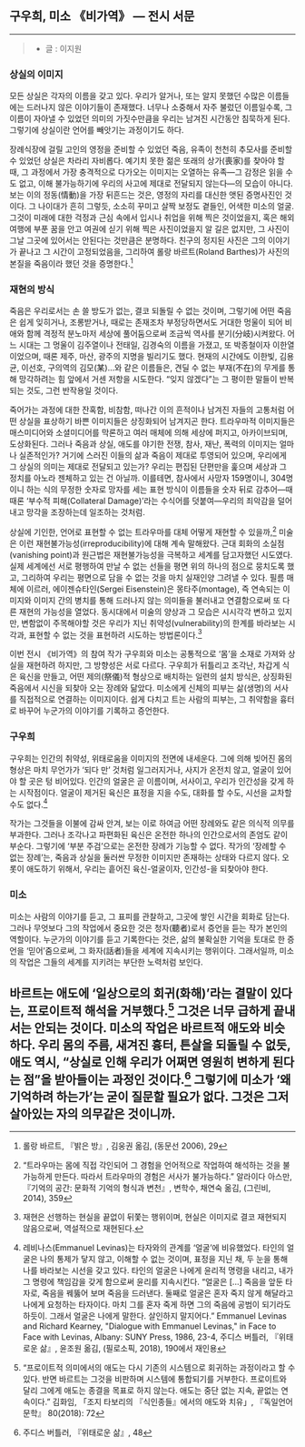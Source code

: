 ## 구우희, 미소 《비가역》 — 전시 서문
---
> - 글 : 이지원 

### 상실의 이미지

모든 상실은 각자의 이름을 갖고 있다. 우리가 알거나, 또는 알지 못했던 수많은 이름들에는 드러나지 않은 이야기들이 존재했다. 너무나 소중해서 자주 불렀던 이름일수록, 그 이름이 자아낼 수 있었던 의미의 가짓수만큼을 우리는 남겨진 시간동안 침묵하게 된다. 그렇기에 상실이란 언어를 빼앗기는 과정이기도 하다.

장례식장에 걸릴 고인의 영정을 준비할 수 있었던 죽음, 유족이 천천히 추모사를 준비할 수 있었던 상실은 차라리 자비롭다. 예기치 못한 젊은 또래의 상가(喪家)를 찾아야 할 때, 그 과정에서 가장 충격적으로 다가오는 이미지는 오열하는 유족—그 감정은 읽을 수도 없고, 이해 불가능하기에 우리의 사고에 제대로 전달되지 않는다—의 모습이 아니다. 보는 이의 정동(情動)을 가장 뒤흔드는 것은, 영정의 자리를 대신한 앳된 증명사진인 것이다. 그 나이대가 흔히 그렇듯, 소소히 꾸미고 살짝 보정도 곁들인, 어색한 미소의 얼굴. 그것이 미래에 대한 걱정과 근심 속에서 입시나 취업을 위해 찍은 것이었을지, 혹은 해외여행에 부푼 꿈을 안고 여권에 싣기 위해 찍은 사진이었을지 알 길은 없지만, 그 사진이 그날 그곳에 있어서는 안된다는 것만큼은 분명하다. 친구의 정지된 사진은 그의 이야기가 끝나고 그 시간이 고정되었음을, 그리하여 롤랑 바르트(Roland Barthes)가 사진의 본질을 죽음이라 했던 것을 증명한다.[^1]


### 재현의 방식

죽음은 우리로서는 손 쓸 방도가 없는, 결코 되돌릴 수 없는 것이며, 그렇기에 어떤 죽음은 쉽게 잊히거나, 조롱받거나, 때로는 존재조차 부정당하면서도 거대한 멍울이 되어 비애와 함께 격정적 분노마저 세상에 풀어둠으로써 조금씩 역사를 분기(分岐)시켜왔다. 어느 시대는 그 멍울이 김주열이나 전태일, 김경숙의 이름을 가졌고, 또 박종철이자 이한열이었으며, 때론 제주, 마산, 광주의 지명을 빌리기도 했다. 현재의 시간에도 이한빛, 김용균, 이선호, 구의역의 김모(某)…와 같은 이름들은, 견딜 수 없는 부재(不在)의 무게를 통해 망각하려는 힘 앞에서 거센 저항을 시도한다. “잊지 않겠다”는 그 평이한 말들이 반복되는 것도, 그런 반작용일 것이다. 

죽어가는 과정에 대한 잔혹함, 비참함, 떠나간 이의 흔적이나 남겨진 자들의 고통처럼 어떤 상실을 표상하기 바쁜 이미지들은 상징화되어 남겨지곤 한다. 트라우마적 이미지들은 매스미디어와 소셜미디어를 막론하고 여러 매체에 의해 세상에 퍼지고, 아카이브되며, 도상화된다. 그러나 죽음과 상실, 애도를 야기한 전쟁, 참사, 재난, 폭력의 이미지는 얼마나 실존적인가? 거기에 스러진 이들의 삶과 죽음이 제대로 투영되어 있으며, 우리에게 그 상실의 의미는 제대로 전달되고 있는가? 우리는 편집된 단편만을 훑으며 세상과 그 정치를 아노라 젠체하고 있는 건 아닐까. 이를테면, 참사에서 사망자 159명이니, 304명이니 하는 식의 무정한 숫자로 망자를 세는 표현 방식이 이름들을 숫자 뒤로 감추어—때때론 ‘부수적 피해(Collateral Damage)’라는 수식어를 덧붙여—우리의 죄악감을 덜어내고 망각을 조장하는데 일조하는 것처럼.

상실에 기인한, 언어로 표현할 수 없는 트라우마를 대체 어떻게 재현할 수 있을까,[^2] 미술은 이런 재현불가능성(irreproducibility)에 대해 계속 말해왔다. 근대 회화의 소실점(vanishing point)과 원근법은 재현불가능성을 극복하고 세계를 담고자했던 시도였다. 실제 세계에선 서로 평행하여 만날 수 없는 선들을 평면 위의 하나의 점으로 뭉치도록 했고, 그리하여 우리는 평면으로 담을 수 없는 것을 마치 실재인양 그려낼 수 있다. 필름 매체에 이르러, 에이젠슈타인(Sergei Eisenstein)은 몽타주(montage), 즉 연속되는 이미지와 이미지 간의 병치를 통해 드러나지 않는 의미들을 불러내고 연결함으로써 또 다른 재현의 가능성을 열었다. 동시대에서 미술의 양상과 그 모습은 시시각각 변하고 있지만, 변함없이 주목해야할 것은 우리가 지닌 취약성(vulnerability)의 한계를 바라보는 시각과, 표현할 수 없는 것을 표현하려 시도하는 방법론이다.[^3]

이번 전시 《비가역》의 참여 작가 구우희와 미소는 공통적으로 ‘몸’을 소재로 가져와 상실을 재현하려 하지만, 그 방향성은 서로 다르다. 구우희가 뒤틀리고 조각난, 차갑게 식은 육신을 만들고, 어떤 제의(祭儀)적 형상으로 배치하는 일련의 설치 방식은, 상징화된 죽음에서 시신을 되찾아 오는 장례와 닮았다. 미소에게 신체의 피부는 삶(생명)의 서사를 직접적으로 연결하는 이미지이다. 쉽게 다치고 트는 사람의 피부는, 그 취약함을 흉터로 바꾸어 누군가의 이야기를 기록하고 증언한다. 


### 구우희

구우희는 인간의 취약성, 위태로움을 이미지의 전면에 내세운다. 그에 의해 빚어진 몸의 형상은 마치 무언가가 ‘되다 만’ 것처럼 일그러지거나, 사지가 온전치 않고, 얼굴이 있어야 할 곳은 텅 비어있다. 인간의 얼굴은 곧 이름이며, 서사이고, 우리가 인간성을 갖게 하는 시작점이다. 얼굴이 제거된 육신은 표정을 지을 수도, 대화를 할 수도, 시선을 교차할 수도 없다.[^4]

작가는 그것들을 이불에 감싸 안겨, 보는 이로 하여금 어떤 장례와도 같은 의식적 의무를 부과한다. 그러나 조각나고 파편화된 육신은 온전한 하나의 인간으로서의 존엄도 같이 부순다. 그렇기에 ‘부분 주검’으로는 온전한 장례가 기능할 수 없다. 작가의 ‘장례할 수 없는 장례’는, 죽음과 상실을 둘러싼 무정한 이미지만 존재하는 상태와 다르지 않다. 오롯이 애도하기 위해서, 우리는 흩어진 육신-얼굴이자, 인간성-을 되찾아야 한다. 


### 미소
 
미소는 사람의 이야기를 듣고, 그 표피를 관찰하고, 그곳에 쌓인 시간을 회화로 담는다. 그러나 무엇보다 그의 작업에서 중요한 것은 청자(聽者)로서 증언을 듣는 작가 본인의 역할이다. 누군가의 이야기를 듣고 기록한다는 것은, 삶의 불확실한 기억을 토대로 한 증언을 ‘믿어’줌으로써, 그 화자(話者)들을 세계에 지속시키는 행위이다. 그래서일까, 미소의 작업은 그들의 세계를 지키려는 부단한 노력처럼 보인다.

바르트는 애도에 ‘일상으로의 회귀(화해)’라는 결말이 있다는, 프로이트적 해석을 거부했다.[^5] 그것은 너무 급하게 끝내서는 안되는 것이다. 미소의 작업은 바르트적 애도와 비슷하다. 우리 몸의 주름, 새겨진 흉터, 튼살을 되돌릴 수 없듯, 애도 역시, “상실로 인해 우리가 어쩌면 영원히 변하게 된다는 점”을 받아들이는 과정인 것이다.[^6] 그렇기에 미소가 ‘왜 기억하려 하는가’는 굳이 질문할 필요가 없다. 그것은 그저 살아있는 자의 의무같은 것이니까.
---
[^1]:롤랑 바르트, 『밝은 방』, 김웅권 옮김, (동문선 2006), 29
[^2]:“트라우마는 몸에 직접 각인되어 그 경험을 언어적으로 작업하여 해석하는 것을 불가능하게 만든다. 따라서 트라우마의 경험은 서사가 불가능하다.” 알라이다 아스만, 『기억의 공간: 문화적 기억의 형식과 변천』, 변학수, 채연숙 옮김, (그린비, 2014), 359
[^3]:재현은 선행하는 현실을 끝없이 뒤쫓는 행위이며, 현실은 이미지로 결코 재현되지 않음으로써, 역설적으로 재현된다.
[^4]:레비나스(Emmanuel Levinas)는 타자와의 관계를 ‘얼굴’에 비유했었다. 타인의 얼굴은 나의 통제가 닿지 않고, 이해할 수 없는 것이며, 표정을 지닌 채, 두 눈을 통해 나를 바라보는 시선을 갖고 있다. 타인의 얼굴은 나에게 윤리적 명령을 내리고, 내가 그 명령에 책임감을 갖게 함으로써 윤리를 지속시킨다. “얼굴은 [...] 죽음을 앞둔 타자로, 죽음을 꿰뚫어 보며 죽음을 드러낸다. 둘째로 얼굴은 혼자 죽지 않게 해달라고 나에게 요청하는 타자이다. 마치 그를 혼자 죽게 하면 그의 죽음에 공범이 되기라도 하듯이. 그래서 얼굴은 나에게 말한다. 살인하지 말지어다.” Emmanuel Levinas and Richard Kearney, "Dialogue with Emmanuel Levinas," in Face to Face with Levinas, Albany: SUNY Press, 1986, 23-4, 주디스 버틀러, 『위태로운 삶』, 윤조원 옮김, (필로소픽, 2018), 190에서 재인용
[^5]:“프로이트적 의미에서의 애도는 다시 기존의 시스템으로 회귀하는 과정이라고 할 수 있다. 반면 바르트는 그것을 비판하며 시스템에 통합되기를 거부한다. 프로이트와 달리 그에게 애도는 종결을 목표로 하지 않는다. 애도는 중단 없는 지속, 끝없는 연속이다.” 김화임, 「조지 타보리의 『식인종들』에서의 애도와 치유」, 『독일언어문학』 80(2018): 72
[^6]:주디스 버틀러, 『위태로운 삶』, 48
